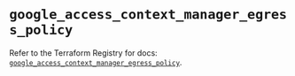 # `google_access_context_manager_egress_policy`

Refer to the Terraform Registry for docs: [`google_access_context_manager_egress_policy`](https://registry.terraform.io/providers/hashicorp/google-beta/6.49.2/docs/resources/google_access_context_manager_egress_policy).
